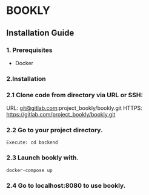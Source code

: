 # BOOKLY
## Installation Guide

### 1. Prerequisites

- Docker

### 2.Installation

### 2.1 Clone code from directory via URL or SSH:

URL:    git@gitlab.com:project_bookly/bookly.git 
HTTPS:  https://gitlab.com/project_bookly/bookly.git

### 2.2 Go to your project directory. 

	Execute: cd backend
	
### 2.3 Launch bookly with.

	docker-compose up

### 2.4 Go to localhost:8080 to use bookly.


